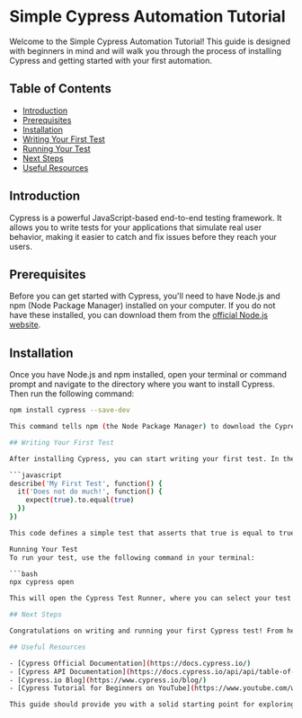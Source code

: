 # Simple Cypress Automation Tutorial

Welcome to the Simple Cypress Automation Tutorial! This guide is designed with beginners in mind and will walk you through the process of installing Cypress and getting started with your first automation.

## Table of Contents
- [Introduction](#introduction)
- [Prerequisites](#prerequisites)
- [Installation](#installation)
- [Writing Your First Test](#writing-your-first-test)
- [Running Your Test](#running-your-test)
- [Next Steps](#next-steps)
- [Useful Resources](#useful-resources)

## Introduction

Cypress is a powerful JavaScript-based end-to-end testing framework. It allows you to write tests for your applications that simulate real user behavior, making it easier to catch and fix issues before they reach your users.

## Prerequisites

Before you can get started with Cypress, you'll need to have Node.js and npm (Node Package Manager) installed on your computer. If you do not have these installed, you can download them from the [official Node.js website](https://nodejs.org/en/download/).

## Installation

Once you have Node.js and npm installed, open your terminal or command prompt and navigate to the directory where you want to install Cypress. Then run the following command:

```bash
npm install cypress --save-dev

This command tells npm (the Node Package Manager) to download the Cypress package and save it as a development dependency in your project.

## Writing Your First Test

After installing Cypress, you can start writing your first test. In the `cypress/integration` directory, create a new file called `sample_spec.js` and add the following JavaScript code:

```javascript
describe('My First Test', function() {
  it('Does not do much!', function() {
    expect(true).to.equal(true)
  })
})

This code defines a simple test that asserts that true is equal to true.

Running Your Test
To run your test, use the following command in your terminal:

```bash
npx cypress open

This will open the Cypress Test Runner, where you can select your test and run it.

## Next Steps

Congratulations on writing and running your first Cypress test! From here, you can continue to explore the capabilities of Cypress by writing more complex tests. You could also explore the Cypress API to learn about the different commands you can use in your tests.

## Useful Resources

- [Cypress Official Documentation](https://docs.cypress.io/)
- [Cypress API Documentation](https://docs.cypress.io/api/api/table-of-contents.html)
- [Cypress.io Blog](https://www.cypress.io/blog/)
- [Cypress Tutorial for Beginners on YouTube](https://www.youtube.com/watch?v=CYcdT-tOvB0&list=PLhW3qG5bs-L9LTfxZ5LEBiM1WFfvX3dJo)

This guide should provide you with a solid starting point for exploring Cypress. Happy testing!


